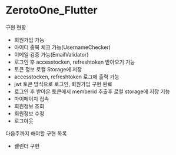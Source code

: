 # ZerotoOne_Flutter
구현 현황
- 회원가입 가능
- 아이디 중복 체크 가능(UsernameChecker)
- 이메일 검증 가능(EmailValidator)
- 로그인 후 accesstocken, refreshtoken 받아오기 가능
- 토큰 정보 로컬 Storage에 저장
- accesstocken, refreshtoken 로그에 출력 가능
- jwt 토큰 방식으로 로그인, 회원가입 구현 완료
- 로그인 후 받아온 토큰에서 memberid 추출후 로컬 storage에 저장 기능
- 마이페이지 접속
- 회원정보 조회
- 회원정보 수정
- 로그아웃

다음주까지 해야할 구현 목록
- 켈린더 구현
